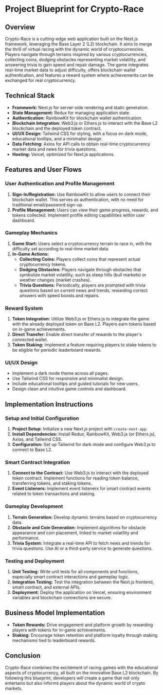 # Project Blueprint for Crypto-Race

## Overview

Crypto-Race is a cutting-edge web application built on the Next.js framework, leveraging the Base Layer 2 (L2) blockchain. It aims to merge the thrill of virtual racing with the dynamic world of cryptocurrencies. Players navigate through terrains inspired by various cryptocurrencies, collecting coins, dodging obstacles representing market volatility, and answering trivia to gain speed and repair damage. The game integrates real-time market data to adjust difficulty, offers blockchain wallet authentication, and features a reward system where achievements can be exchanged for real cryptocurrency.

## Technical Stack

- **Framework:** Next.js for server-side rendering and static generation.
- **State Management:** Redux for managing application state.
- **Authentication:** RainbowKit for blockchain wallet authentication.
- **Blockchain Integration:** Web3.js or Ethers.js to interact with the Base L2 blockchain and the deployed token contract.
- **UI/UX Design:** Tailwind CSS for styling, with a focus on dark mode, educational tooltips, and a minimalist design.
- **Data Fetching:** Axios for API calls to obtain real-time cryptocurrency market data and news for trivia questions.
- **Hosting:** Vercel, optimized for Next.js applications.

## Features and User Flows

### User Authentication and Profile Management

1. **Sign-In/Registration:** Use RainbowKit to allow users to connect their blockchain wallet. This serves as authentication, with no need for traditional email/password sign-up.
2. **Profile Management:** Users can view their game progress, rewards, and tokens collected. Implement profile editing capabilities within user dashboard.

### Gameplay Mechanics

1. **Game Start:** Users select a cryptocurrency terrain to race in, with the difficulty set according to real-time market data.
2. **In-Game Actions:**
   - **Collecting Coins:** Players collect coins that represent actual cryptocurrency tokens.
   - **Dodging Obstacles:** Players navigate through obstacles that symbolize market volatility, such as steep hills (bull markets) or weather changes (market crashes).
   - **Trivia Questions:** Periodically, players are prompted with trivia questions based on current news and trends, rewarding correct answers with speed boosts and repairs.

### Reward System

1. **Token Integration:** Utilize Web3.js or Ethers.js to integrate the game with the already deployed token on Base L2. Players earn tokens based on in-game achievements.
2. **Direct Transfer:** Enable direct transfer of rewards to the player's connected wallet.
3. **Token Staking:** Implement a feature requiring players to stake tokens to be eligible for periodic leaderboard rewards.

### UI/UX Design

- Implement a dark mode theme across all pages.
- Use Tailwind CSS for responsive and minimalist design.
- Include educational tooltips and guided tutorials for new users.
- Design clean and intuitive game controls and dashboard.

## Implementation Instructions

### Setup and Initial Configuration

1. **Project Setup:** Initialize a new Next.js project with `create-next-app`.
2. **Install Dependencies:** Install Redux, RainbowKit, Web3.js (or Ethers.js), Axios, and Tailwind CSS.
3. **Configuration:** Set up Tailwind for dark mode and configure Web3.js to connect to Base L2.

### Smart Contract Integration

1. **Connect to the Contract:** Use Web3.js to interact with the deployed token contract. Implement functions for reading token balance, transferring tokens, and staking tokens.
2. **Event Listeners:** Implement event listeners for smart contract events related to token transactions and staking.

### Gameplay Development

1. **Terrain Generation:** Develop dynamic terrains based on cryptocurrency data.
2. **Obstacle and Coin Generation:** Implement algorithms for obstacle appearance and coin placement, linked to market volatility and performance.
3. **Trivia System:** Integrate a real-time API to fetch news and trends for trivia questions. Use AI or a third-party service to generate questions.

### Testing and Deployment

1. **Unit Testing:** Write unit tests for all components and functions, especially smart contract interactions and gameplay logic.
2. **Integration Testing:** Test the integration between the Next.js frontend, smart contract, and external APIs.
3. **Deployment:** Deploy the application on Vercel, ensuring environment variables and blockchain connections are secure.

## Business Model Implementation

- **Token Rewards:** Drive engagement and platform growth by rewarding players with tokens for in-game achievements.
- **Staking:** Encourage token retention and platform loyalty through staking mechanisms tied to leaderboard rewards.

## Conclusion

Crypto-Race combines the excitement of racing games with the educational aspects of cryptocurrency, all built on the innovative Base L2 blockchain. By following this blueprint, developers will create a game that not only entertains but also informs players about the dynamic world of crypto markets.